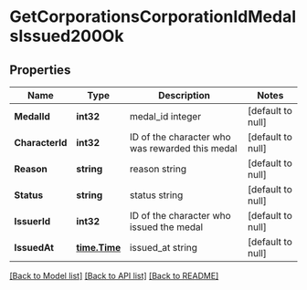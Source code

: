 # GetCorporationsCorporationIdMedalsIssued200Ok

## Properties
Name | Type | Description | Notes
------------ | ------------- | ------------- | -------------
**MedalId** | **int32** | medal_id integer | [default to null]
**CharacterId** | **int32** | ID of the character who was rewarded this medal | [default to null]
**Reason** | **string** | reason string | [default to null]
**Status** | **string** | status string | [default to null]
**IssuerId** | **int32** | ID of the character who issued the medal | [default to null]
**IssuedAt** | [**time.Time**](time.Time.md) | issued_at string | [default to null]

[[Back to Model list]](../README.md#documentation-for-models) [[Back to API list]](../README.md#documentation-for-api-endpoints) [[Back to README]](../README.md)



